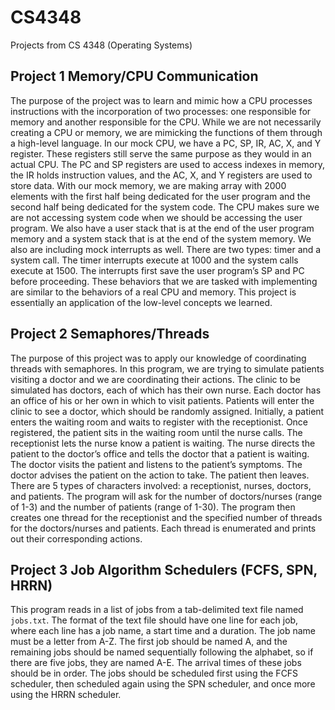 # CS4348
Projects from CS 4348 (Operating Systems)

## Project 1 Memory/CPU Communication
The purpose of the project was to learn and mimic how a CPU processes instructions with the incorporation of two processes: one responsible for memory and another responsible for the CPU. While we are not necessarily creating a CPU or memory, we are mimicking the functions of them through a high-level language. In our mock CPU, we have a PC, SP, IR, AC, X, and Y register. These registers still serve the same purpose as they would in an actual CPU. The PC and SP registers are used to access indexes in memory, the IR holds instruction values, and the AC, X, and Y registers are used to store data. With our mock memory, we are making array with 2000 elements with the first half being dedicated for the user program and the second half being dedicated for the system code. The CPU makes sure we are not accessing system code when we should be accessing the user program. We also have a user stack that is at the end of the user program memory and a system stack that is at the end of the system memory. We also are including mock interrupts as well. There are two types: timer and a system call. The timer interrupts execute at 1000 and the system calls execute at 1500. The interrupts first save the user program’s SP and PC before proceeding. These behaviors that we are tasked with implementing are similar to the behaviors of a real CPU and memory. This project is essentially an application of the low-level concepts we learned. 

## Project 2 Semaphores/Threads
The purpose of this project was to apply our knowledge of coordinating threads with semaphores. In this program, we are trying to simulate patients visiting a doctor and we are coordinating their actions. The clinic to be simulated has doctors, each of which has their own nurse. Each doctor has an office of his or her own in which to visit patients. Patients will enter the clinic to see a doctor, which should be randomly assigned. Initially, a patient enters the waiting room and waits to register with the receptionist. Once registered, the patient sits in the waiting room until the nurse calls. The receptionist lets the nurse know a patient is waiting. The nurse directs the patient to the doctor’s office and tells the doctor that a patient is waiting. The doctor visits the patient and listens to the patient’s symptoms. The doctor advises the patient on the action to take.  The patient then leaves. There are 5 types of characters involved: a receptionist, nurses, doctors, and patients. The program will ask for the number of doctors/nurses (range of 1-3) and the number of patients (range of 1-30). The program then creates one thread for the receptionist and the specified number of threads for the doctors/nurses and patients. Each thread is enumerated and prints out their corresponding actions.

## Project 3 Job Algorithm Schedulers (FCFS, SPN, HRRN)
This program reads in a list of jobs from a tab-delimited text file named `jobs.txt`. The format of the text file should have one line for each job, where each line has a job name, a start time and a duration. The job name must be a letter from A-Z. The first job should be named A, and the remaining jobs should be named sequentially following the alphabet, so if there are five jobs, they are named A-E. The arrival times of these jobs should be in order. The jobs should be scheduled first using the FCFS scheduler, then scheduled again using the SPN scheduler, and once more using the HRRN scheduler.


